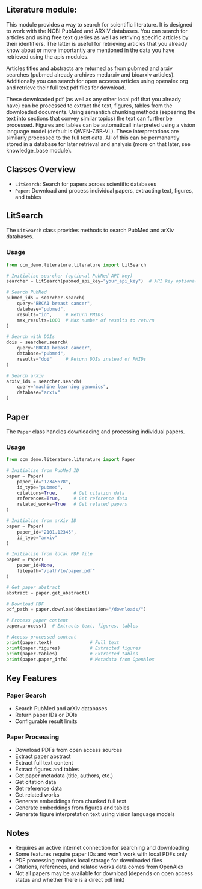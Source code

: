 
## Literature module:

This module provides a way to search for scientific literature. It is designed to work with the NCBI PubMed and ARXIV databases.
You can search for articles and using free text queries as well as retriving specific articles by their identifiers. The latter is 
useful for retrieving articles that you already know about or more importantly are mentioned in the data you have retrieved using the 
apis modules. 

Articles titles and abstracts are returned as from pubmed and arxiv searches (pubmed already archives medarxiv and bioarxiv articles).
Additionally you can search for open acceess articles using openalex.org and retrieve their full text pdf files for download. 

These downloaded pdf (as well as any other local pdf that you already have) can be processed to extract the text, figures, tables from the 
downloaded documents. Using semantich chunking methods (sepearing the text into sections that convey similar topics) the text can further be
processed. Figures and tables can be automaticall interpreted using a vision language model (default is QWEN-7.5B-VL). These interpretations 
are similarly processed to the full text data. All of this can be permanantly stored in a database for later retrieval and analysis 
(more on that later, see knowledge_base module). 

## Classes Overview

- `LitSearch`: Search for papers across scientific databases
- `Paper`: Download and process individual papers, extracting text, figures, and tables

## LitSearch

The `LitSearch` class provides methods to search PubMed and arXiv databases.

### Usage

```python
from ccm_demo.literature.literature import LitSearch

# Initialize searcher (optional PubMed API key)
searcher = LitSearch(pubmed_api_key="your_api_key")  # API key optional

# Search PubMed
pubmed_ids = searcher.search(
    query="BRCA1 breast cancer",
    database="pubmed",
    results="id",     # Return PMIDs
    max_results=1000  # Max number of results to return
)

# Search with DOIs
dois = searcher.search(
    query="BRCA1 breast cancer", 
    database="pubmed",
    results="doi"     # Return DOIs instead of PMIDs
)

# Search arXiv
arxiv_ids = searcher.search(
    query="machine learning genomics",
    database="arxiv"
)
```

## Paper

The `Paper` class handles downloading and processing individual papers.

### Usage

```python
from ccm_demo.literature.literature import Paper

# Initialize from PubMed ID
paper = Paper(
    paper_id="12345678",
    id_type="pubmed",
    citations=True,      # Get citation data
    references=True,     # Get reference data
    related_works=True   # Get related papers
)

# Initialize from arXiv ID 
paper = Paper(
    paper_id="2101.12345",
    id_type="arxiv"
)

# Initialize from local PDF file
paper = Paper(
    paper_id=None,
    filepath="/path/to/paper.pdf"
)

# Get paper abstract
abstract = paper.get_abstract()

# Download PDF
pdf_path = paper.download(destination="/downloads/")

# Process paper content
paper.process()  # Extracts text, figures, tables

# Access processed content
print(paper.text)              # Full text
print(paper.figures)           # Extracted figures
print(paper.tables)            # Extracted tables
print(paper.paper_info)        # Metadata from OpenAlex
```

## Key Features

### Paper Search
- Search PubMed and arXiv databases
- Return paper IDs or DOIs
- Configurable result limits

### Paper Processing
- Download PDFs from open access sources
- Extract paper abstract
- Extract full text content
- Extract figures and tables
- Get paper metadata (title, authors, etc.)
- Get citation data
- Get reference data
- Get related works
- Generate embeddings from chunked full text
- Generate embeddings from figures and tables
- Generate figure interpretation text using vision language models

## Notes

- Requires an active internet connection for searching and downloading
- Some features require paper IDs and won't work with local PDFs only
- PDF processing requires local storage for downloaded files
- Citations, references, and related works data comes from OpenAlex
- Not all papers may be available for download (depends on open access status and whether there is a direct pdf link)
